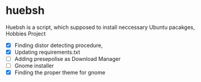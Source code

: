 # huebsh
Huebsh is a script, which supposed to install neccessary Ubuntu pacakges, Hobbies Project

- [x] Finding distor detecting procedure,
- [x] Updating requirements.txt
- [ ] Adding presepolise as Download Manager
- [ ] Gnome installer
- [x] Finding the proper theme for gnome

